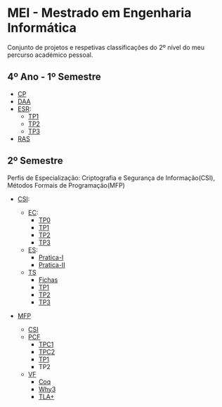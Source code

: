 # MEI - Mestrado em Engenharia Informática

Conjunto de projetos e respetivas classificações do 2º nível do meu percurso académico pessoal.

## 4º Ano - 1º Semestre

 - [CP](https://github.com/AITK42/MEI/tree/main/1ºSemestre/CP)
 - [DAA](https://github.com/AITK42/MEI/tree/main/1ºSemestre/DAA)
 - [ESR](https://github.com/AITK42/MEI/tree/main/1ºSemestre/ESR):
   - [TP1](https://github.com/AITK42/MEI/tree/main/1ºSemestre/ESR/TP1)
   - [TP2](https://github.com/AITK42/MEI/tree/main/1ºSemestre/ESR/TP2)
   - [TP3](https://github.com/AITK42/MEI/tree/main/1ºSemestre/ESR/TP3)
 - [RAS](https://github.com/AITK42/MEI/tree/main/1ºSemestre/RAS) 

## 2º Semestre

Perfis de Especialização: Criptografia e Segurança de Informação(CSI), Métodos Formais de Programação(MFP)

  - [CSI](https://github.com/AITK42/MEI/tree/main/2ºSemestre/CSI):
    - [EC](https://github.com/AITK42/MEI/tree/main/2ºSemestre/CSI/EC):
      - [TP0](https://github.com/AITK42/MEI/tree/main/2ºSemestre/CSI/EC/TP0)
      - [TP1](https://github.com/AITK42/MEI/tree/main/2ºSemestre/CSI/EC/TP1)
      - [TP2](https://github.com/AITK42/MEI/tree/main/2ºSemestre/CSI/EC/TP2)
      - [TP3](https://github.com/AITK42/MEI/tree/main/2ºSemestre/CSI/EC/TP3)
    - [ES](https://github.com/AITK42/MEI/tree/main/2ºSemestre/CSI/ES):
      - [Pratica-I](https://github.com/AITK42/MEI/tree/main/2ºSemestre/CSI/ES/Pratica-I)
      - [Pratica-II](https://github.com/AITK42/MEI/tree/main/2ºSemestre/CSI/ES/Pratica-II)
    - [TS](https://github.com/AITK42/MEI/tree/main/2ºSemestre/CSI/TS)
      - [Fichas](https://github.com/AITK42/MEI/tree/main/2ºSemestre/CSI/TS/Fichas)
      - [TP1](https://github.com/AITK42/MEI/tree/main/2ºSemestre/CSI/TS/TP1)
      - [TP2](https://github.com/AITK42/MEI/tree/main/2ºSemestre/CSI/TS/TP2)
      - [TP3](https://github.com/AITK42/MEI/tree/main/2ºSemestre/CSI/TS/TP3)
  
  
  - [MFP](https://github.com/AITK42/MEI/tree/main/2ºSemestre/MFP)
    - [CSI](https://haslab.github.io/MFP/CSI/2122/index)
    - [PCF](https://github.com/AITK42/MEI/tree/main/2ºSemestre/MFP/PCF)
      - [TPC1](https://github.com/AITK42/MEI/tree/main/2ºSemestre/MFP/PCF/TPC1)
      - [TPC2](https://github.com/AITK42/MEI/tree/main/2ºSemestre/MFP/PCF/TPC2)
      - [TP1](https://github.com/AITK42/MEI/tree/main/2ºSemestre/MFP/PCF/TP1)
      - TP2 
    - [VF](https://github.com/AITK42/MEI/tree/main/2ºSemestre/MFP/VF)
      - [Coq](https://github.com/AITK42/MEI/tree/main/2ºSemestre/MFP/VF/Coq)
      - [Why3](https://github.com/AITK42/MEI/tree/main/2ºSemestre/MFP/VF/Why3)
      - [TLA+](https://github.com/AITK42/MEI/tree/main/2ºSemestre/MFP/VF/TLA%2B)
  

